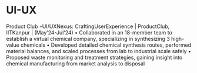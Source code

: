 # UI-UX
Product Club 
◦UI/UXNexus: CraftingUserExperience  |  ProductClub, IITKanpur  |  (May’24-Jul’24)
    • Collaborated in an 18-member team to establish a virtual chemical company, specializing in synthesizing 3 high-value chemicals
    • Developed detailed chemical synthesis routes, performed material balances, and scaled processes from lab to industrial scale safely
    • Proposed waste monitoring and treatment strategies, gaining insight into chemical manufacturing from market analysis to disposal
